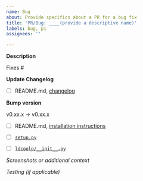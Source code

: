 ```yaml
---
name: Bug
about: Provide specifics about a PR for a bug fix
title: 'PR/Bug: ____(provide a descriptive name)'
labels: bug, p1
assignees: ''

---
```

<!-- IMPORTANT: Please do not create a PR without creating an issue first. -->

<!-- Fields in **bold** are REQUIRED, fields in *italics* are OPTIONAL. -->

**Description**
<!-- A description of how this PR resolved the specified bug-->

<!-- Add any linked issue(s) -->
Fixes #


**Update Changelog**
<!-- Be brief, use imperative mood or simple noun phrases and add linked issues -->
<!-- Examples: Improve verbosity of log messages #103 | GitHub actions for CI #105 -->

- [ ] README.md, [changelog](../../README.md#changelog) <!-- update changelog here -->


**Bump version**

v0.xx.x -> v0.xx.x

- [ ] README.md, [installation instructions](../../README.md#installation-instructions)
- [ ] [`setup.py`](../../setup.py)
- [ ] [`ldcoolp/__init__.py`](../../ldcoolp/__init__.py)


*Screenshots or additional context*
<!-- Add any other context about the problem here and/or screenshots to help explain the problem. -->


*Testing (if applicable)*
<!-- Explain how you tested this bug fix so that others can replicate it. -->
<!-- Example: The exact commands you ran and their output. -->
